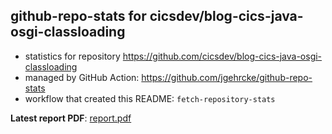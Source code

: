 ## github-repo-stats for cicsdev/blog-cics-java-osgi-classloading

- statistics for repository https://github.com/cicsdev/blog-cics-java-osgi-classloading
- managed by GitHub Action: https://github.com/jgehrcke/github-repo-stats
- workflow that created this README: `fetch-repository-stats`

**Latest report PDF**: [report.pdf](https://github.com/cicsdev/repo-stats/raw/github-repo-stats/cicsdev/blog-cics-java-osgi-classloading/latest-report/report.pdf)

